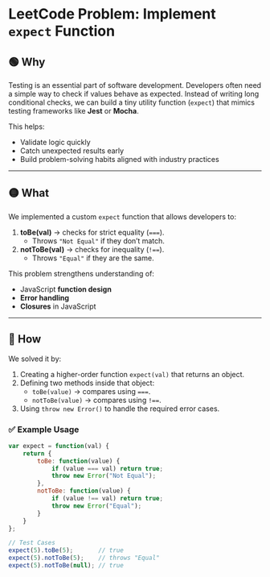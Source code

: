 # LeetCode Problem: Implement `expect` Function  

## 🟢 Why  
Testing is an essential part of software development. Developers often need a simple way to check if values behave as expected. Instead of writing long conditional checks, we can build a tiny utility function (`expect`) that mimics testing frameworks like **Jest** or **Mocha**.  

This helps:  
- Validate logic quickly  
- Catch unexpected results early  
- Build problem-solving habits aligned with industry practices  

---

## 🟡 What  
We implemented a custom `expect` function that allows developers to:  

1. **toBe(val)** → checks for strict equality (`===`).  
   - Throws `"Not Equal"` if they don’t match.  
2. **notToBe(val)** → checks for inequality (`!==`).  
   - Throws `"Equal"` if they are the same.  

This problem strengthens understanding of:  
- JavaScript **function design**  
- **Error handling**  
- **Closures** in JavaScript  

---

## 🔵 How  
We solved it by:  

1. Creating a higher-order function `expect(val)` that returns an object.  
2. Defining two methods inside that object:  
   - `toBe(value)` → compares using `===`.  
   - `notToBe(value)` → compares using `!==`.  
3. Using `throw new Error()` to handle the required error cases.  

### ✅ Example Usage  

```javascript
var expect = function(val) {
    return {
        toBe: function(value) {
            if (value === val) return true;
            throw new Error("Not Equal");
        },
        notToBe: function(value) {
            if (value !== val) return true;
            throw new Error("Equal");
        }
    }
};

// Test Cases
expect(5).toBe(5);       // true
expect(5).notToBe(5);    // throws "Equal"
expect(5).notToBe(null); // true
